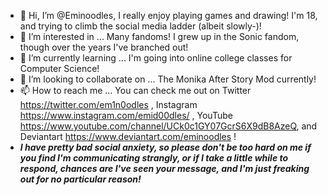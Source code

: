 - 👋 Hi, I’m @Eminoodles, I really enjoy playing games and drawing! I'm 18, and trying to climb the social media ladder (albeit slowly-)!
- 👀 I’m interested in ... Many fandoms! I grew up in the Sonic fandom, though over the years I've branched out! 
- 🌱 I’m currently learning ... I'm going into online college classes for Computer Science!
- 💞️ I’m looking to collaborate on ... The Monika After Story Mod currently!
- 📫 How to reach me ... You can check me out on Twitter https://twitter.com/em1n0odles , Instagram https://www.instagram.com/emid00dles/ ,
YouTube https://www.youtube.com/channel/UCk0c1GY07GcrS6X9dB8AzeQ, and Deviantart https://www.deviantart.com/eminoodles !
- ***I have pretty bad social anxiety, so please don't be too hard on me if you find I'm communicating strangly, or if I take a little while to respond, chances are I've seen your
message, and I'm just freaking out for no particular reason!***

